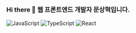 ### Hi there 👋 웹 프론트엔드 개발자 문상혁입니다.
 
![JavaScript][JavaScript] ![TypeScript][TypeScript] ![React][React]


[JavaScript]: https://img.shields.io/badge/JavaScript-f9ca24?style=for-the-badge&logo=javascript&logoColor=white
[TypeScript]: https://img.shields.io/badge/TypeScript-3178C6?style=for-the-badge&logo=typescript&logoColor=white
[React]: https://img.shields.io/badge/React-61dafb?style=for-the-badge&logo=react&logoColor=black
